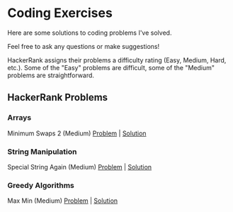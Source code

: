 # Coding Exercises

Here are some solutions to coding problems I've solved.

Feel free to ask any questions or make suggestions!

HackerRank assigns their problems a difficulty rating (Easy, Medium, Hard, etc.). Some of the "Easy" problems are difficult, some of the "Medium" problems are straightforward.

## HackerRank Problems

### Arrays

Minimum Swaps 2 (Medium) [Problem](https://www.hackerrank.com/challenges/minimum-swaps-2/problem) | [Solution](https://github.com/aykrieger/coding-exercises/blob/8f5b8c24946f02f349706bdd43b7012149d7d235/java/src/arrays.MinimumSwaps2.java)

### String Manipulation

Special String Again (Medium) [Problem](https://www.hackerrank.com/challenges/special-palindrome-again) | [Solution](https://github.com/aykrieger/coding-exercises/blob/f7d8cc1bfcb1c6adf48fc5ffaf5c45eb67433079/java/src/string/manipulation/SpecialStringAgain.java)

### Greedy Algorithms

Max Min (Medium) [Problem](https://www.hackerrank.com/challenges/angry-children/problem) | [Solution](https://github.com/aykrieger/coding-exercises/blob/3123ceca8f9f390b0ecc23cdbb70c268f5ae1cde/java/src/greedyalgorithms/MaxMin.java)